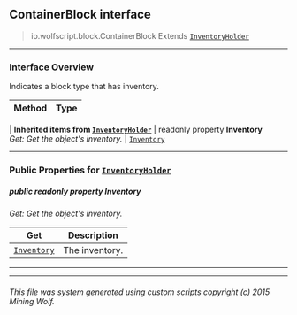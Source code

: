 ## ContainerBlock __interface__

>io.wolfscript.block.ContainerBlock
>Extends [`InventoryHolder`](../inventory/InventoryHolder.md)

---

### Interface Overview

Indicates a block type that has inventory.

Method | Type   
--- | :--- 
 |
__Inherited items from [`InventoryHolder`](../inventory/InventoryHolder.md)__ |
 readonly property __Inventory__ <br> _Get: Get the object's inventory._ | [`Inventory`](../inventory/Inventory.md)





---


### Public Properties for [`InventoryHolder`](../inventory/InventoryHolder.md)

##### <a id='inventory'></a>public  readonly property __Inventory__

_Get: Get the object's inventory._

Get | Description
--- | --- 
[`Inventory`](../inventory/Inventory.md) | The inventory.



---


---


###### This file was system generated using custom scripts copyright (c) 2015 Mining Wolf.
	

